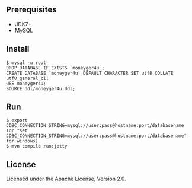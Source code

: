 ## Prerequisites

* JDK7+
* MySQL

## Install

    $ mysql -u root
    DROP DATABASE IF EXISTS `moneyger4u`;
    CREATE DATABASE `moneyger4u` DEFAULT CHARACTER SET utf8 COLLATE utf8_general_ci;
    USE moneyger4u;
    SOURCE ddl/moneyger4u.ddl;

## Run

    $ export JDBC_CONNECTION_STRING=mysql://user:pass@hostname:port/databasename
    (or "set JDBC_CONNECTION_STRING=mysql://user:pass@hostname:port/databasename" for windows)
    $ mvn compile run:jetty 
    
## License

Licensed under the Apache License, Version 2.0.
